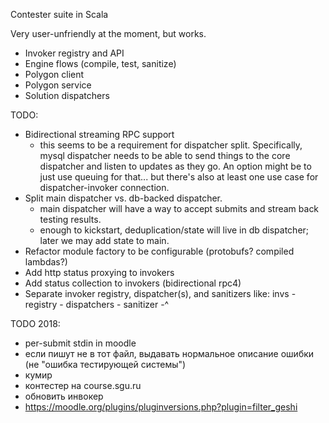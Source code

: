 Contester suite in Scala

Very user-unfriendly at the moment, but works.

- Invoker registry and API
- Engine flows (compile, test, sanitize)
- Polygon client
- Polygon service
- Solution dispatchers

TODO:

- Bidirectional streaming RPC support
    * this seems to be a requirement for dispatcher split. Specifically, mysql
      dispatcher needs to be able to send things to the core dispatcher and
      listen to updates as they go. An option might be to just use queuing for
      that... but there's also at least one use case for dispatcher-invoker
      connection.
- Split main dispatcher vs. db-backed dispatcher.
    * main dispatcher will have a way to accept submits and stream back testing
      results.
    * enough to kickstart, deduplication/state will live in db dispatcher; later
      we may add state to main.
- Refactor module factory to be configurable (protobufs? compiled lambdas?)
- Add http status proxying to invokers
- Add status collection to invokers (bidirectional rpc4)
- Separate invoker registry, dispatcher(s), and sanitizers
  like: invs - registry - dispatchers
                        - sanitizer -^
                  
TODO 2018:
- per-submit stdin in moodle
- если пишут не в тот файл, выдавать нормальное описание ошибки (не "ошибка тестирующей системы")
- кумир
- контестер на course.sgu.ru
- обновить инвокер
- https://moodle.org/plugins/pluginversions.php?plugin=filter_geshi
